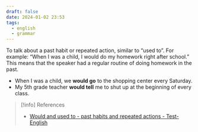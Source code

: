 ```yaml
---
draft: false
date: 2024-01-02 23:53
tags:
  - english
  - grammar
---
```


To talk about a past habit or repeated action, similar to “used to”. For example: “When I was a child, I would do my homework right after school.” This means that the speaker had a regular routine of doing homework in the past.

- When I was a child, we **would go** to the shopping center every Saturday.
- My 5th grade teacher **would tell** me to shut up at the beginning of every class.


> [!info] References
> - [Would and used to - past habits and repeated actions - Test-English](https://test-english.com/grammar-points/b1-b2/would-and-used-to/)
